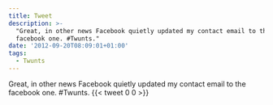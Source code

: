 ```yaml
---
title: Tweet
description: >-
  "Great, in other news Facebook quietly updated my contact email to the
  facebook one. #Twunts."
date: '2012-09-20T08:09:01+01:00'
tags:
  - Twunts
---
```

Great, in other news Facebook quietly updated my contact email to the facebook one. #Twunts.
      {{< tweet 0 0 >}}
    
